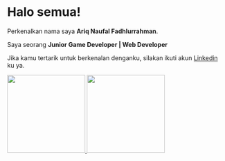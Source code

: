 # Halo semua! 

Perkenalkan nama saya **Ariq Naufal Fadhlurrahman**.

Saya seorang **Junior Game Developer | Web Developer** 


Jika kamu tertarik untuk berkenalan denganku, silakan ikuti akun [Linkedin](https://www.linkedin.com/in/ariq-naufal-fadhlurrahmanrahman-5a0b81260/) ku ya.

<p align="left">
<a href="https://github.com/gilangadhan">
  <img height="180em" src="https://github-readme-stats-eight-theta.vercel.app/api?username=gilangadhan&show_icons=true&theme=algolia&include_all_commits=true&count_private=true"/>
  <img height="180em" src="https://github-readme-stats-eight-theta.vercel.app/api/top-langs/?username=gilangadhan&layout=compact&langs_count=8&theme=algolia"/>
</a>
</p>

